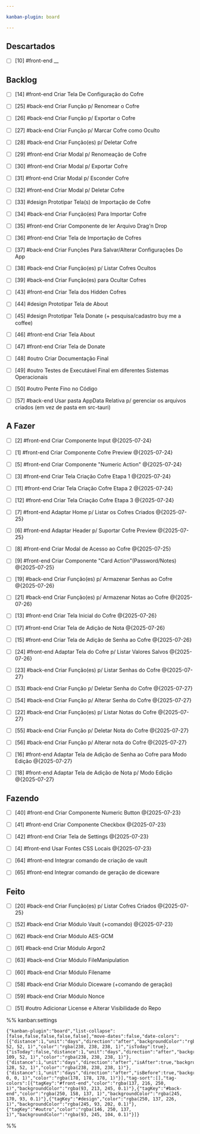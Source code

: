 ```yaml
---

kanban-plugin: board

---
```


## Descartados

- [ ] [10] #front-end __


## Backlog

- [ ] [14] #front-end  Criar Tela De Configuração do Cofre
- [ ] [25] #back-end Criar Função p/ Renomear o Cofre
- [ ] [26] #back-end Criar Função p/ Exportar o Cofre
- [ ] [27] #back-end Criar Função p/ Marcar Cofre como Oculto
- [ ] [28] #back-end Criar Função(es) p/ Deletar Cofre
- [ ] [29] #front-end Criar Modal p/ Renomeação de Cofre
- [ ] [30] #front-end Criar Modal p/ Exportar Cofre
- [ ] [31] #front-end Criar Modal p/ Esconder Cofre
- [ ] [32] #front-end Criar Modal p/ Deletar Cofre
- [ ] [33] #design Prototipar Tela(s) de Importação de Cofre
- [ ] [34] #back-end Criar Função(es) Para Importar Cofre
- [ ] [35] #front-end Criar Componente de ler Arquivo Drag'n Drop
- [ ] [36] #front-end  Criar Tela de Importação de Cofres
- [ ] [37] #back-end Criar Funções Para Salvar/Alterar Configurações Do App
- [ ] [38] #back-end  Criar Função(es) p/ Listar Cofres Ocultos
- [ ] [39] #back-end Criar Função(es) para Ocultar Cofres
- [ ] [43] #front-end Criar Tela dos Hidden Cofres
- [ ] [44] #design Prototipar Tela de About
- [ ] [45] #design Prototipar Tela Donate (+ pesquisa/cadastro buy me a coffee)
- [ ] [46] #front-end Criar Tela About
- [ ] [47] #front-end Criar Tela de Donate
- [ ] [48] #outro Criar Documentação Final
- [ ] [49] #outro Testes de Executável Final em diferentes Sistemas Operacionais
- [ ] [50] #outro Pente Fino no Código
- [ ] [57] #back-end Usar pasta AppData Relativa p/ gerenciar os arquivos criados (em vez de pasta em src-tauri)


## A Fazer

- [ ] [2] #front-end  Criar Componente Input @{2025-07-24}
- [ ] [1] #front-end Criar Componente Cofre Preview @{2025-07-24}
- [ ] [5] #front-end Criar Componente "Numeric Action" @{2025-07-24}
- [ ] [3] #front-end Criar Tela Criação Cofre Etapa 1 @{2025-07-24}
- [ ] [11] #front-end  Criar Tela Criação Cofre Etapa 2 @{2025-07-24}
- [ ] [12] #front-end  Criar Tela Criação Cofre Etapa 3 @{2025-07-24}
- [ ] [7] #front-end  Adaptar Home p/ Listar os Cofres Criados @{2025-07-25}
- [ ] [6] #front-end  Adaptar Header p/ Suportar Cofre Preview @{2025-07-25}
- [ ] [8] #front-end  Criar Modal de Acesso ao Cofre @{2025-07-25}
- [ ] [9] #front-end  Criar Componente "Card Action"(Password/Notes) @{2025-07-25}
- [ ] [19] #back-end Criar Função(es) p/ Armazenar Senhas ao Cofre @{2025-07-26}
- [ ] [21] #back-end Criar Função(es) p/ Armazenar Notas ao Cofre @{2025-07-26}
- [ ] [13] #front-end  Criar Tela Inicial do Cofre @{2025-07-26}
- [ ] [17] #front-end Criar Tela de Adição de Nota @{2025-07-26}
- [ ] [15] #front-end  Criar Tela de Adição de Senha ao Cofre @{2025-07-26}
- [ ] [24] #front-end Adaptar Tela do Cofre p/ Listar Valores Salvos @{2025-07-26}
- [ ] [23] #back-end Criar Função(es) p/ Listar Senhas do Cofre @{2025-07-27}
- [ ] [53] #back-end Criar Função p/ Deletar Senha do Cofre @{2025-07-27}
- [ ] [54] #back-end Criar Função p/ Alterar Senha do Cofre @{2025-07-27}
- [ ] [22] #back-end Criar Função(es) p/ Listar Notas do Cofre @{2025-07-27}
- [ ] [55] #back-end Criar Função p/ Deletar Nota do Cofre @{2025-07-27}
- [ ] [56] #back-end Criar Função p/ Alterar nota do Cofre @{2025-07-27}
- [ ] [16] #front-end  Adaptar Tela de Adição de Senha ao Cofre para Modo Edição @{2025-07-27}
- [ ] [18] #front-end Adaptar Tela de Adição de Nota p/ Modo Edição @{2025-07-27}


## Fazendo

- [ ] [40] #front-end Criar Componente Numeric Button @{2025-07-23}
- [ ] [41] #front-end Criar Componente Checkbox @{2025-07-23}
- [ ] [42] #front-end Criar Tela de Settings @{2025-07-23}
- [ ] [4] #front-end Usar Fontes CSS Locais @{2025-07-23}
- [ ] [64] #front-end Integrar comando de criação de vault
- [ ] [65] #front-end Integrar comando de geração de diceware


## Feito

- [ ] [20] #back-end Criar Função(es) p/ Listar Cofres Criados @{2025-07-25}
- [ ] [52] #back-end Criar Módulo Vault (+comando) @{2025-07-23}
- [ ] [62] #back-end Criar Módulo AES-GCM
- [ ] [61] #back-end Criar Módulo Argon2
- [ ] [63] #back-end Criar Módulo FileManipulation
- [ ] [60] #back-end Criar Módulo Filename
- [ ] [58] #back-end Criar Módulo Diceware (+comando de geração)
- [ ] [59] #back-end Criar Módulo Nonce
- [ ] [51] #outro Adicionar License e Alterar Visibilidade do Repo




%% kanban:settings
```
{"kanban-plugin":"board","list-collapse":[false,false,false,false,false],"move-dates":false,"date-colors":[{"distance":1,"unit":"days","direction":"after","backgroundColor":"rgba(128, 52, 52, 1)","color":"rgba(238, 238, 238, 1)","isToday":true},{"isToday":false,"distance":1,"unit":"days","direction":"after","backgroundColor":"rgba(128, 109, 52, 1)","color":"rgba(238, 238, 238, 1)"},{"distance":1,"unit":"days","direction":"after","isAfter":true,"backgroundColor":"rgba(54, 128, 52, 1)","color":"rgba(238, 238, 238, 1)"},{"distance":1,"unit":"days","direction":"after","isBefore":true,"backgroundColor":"rgba(0, 0, 0, 1)","color":"rgba(178, 178, 178, 1)"}],"tag-sort":[],"tag-colors":[{"tagKey":"#front-end","color":"rgba(137, 216, 250, 1)","backgroundColor":"rgba(93, 213, 245, 0.1)"},{"tagKey":"#back-end","color":"rgba(250, 158, 137, 1)","backgroundColor":"rgba(245, 170, 93, 0.1)"},{"tagKey":"#design","color":"rgba(250, 137, 226, 1)","backgroundColor":"rgba(245, 93, 202, 0.1)"},{"tagKey":"#outro","color":"rgba(146, 250, 137, 1)","backgroundColor":"rgba(93, 245, 104, 0.1)"}]}
```
%%